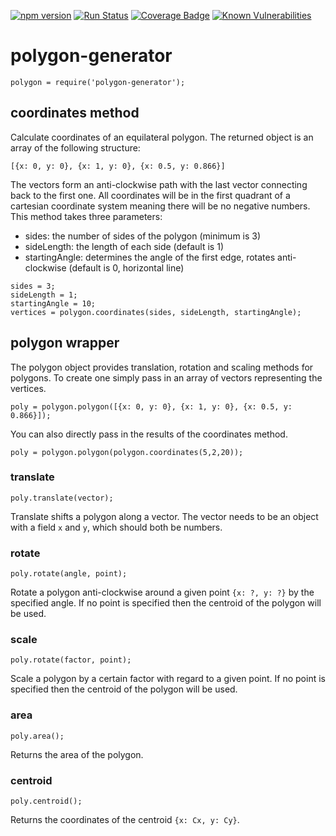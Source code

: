 [![npm version](https://badge.fury.io/js/polygon-generator.svg)](https://badge.fury.io/js/polygon-generator)
[![Run Status](https://api.shippable.com/projects/5a6f3685d953dd0700d5a112/badge?branch=master)](https://app.shippable.com/github/Eddykasp/polygon-generator)
[![Coverage Badge](https://api.shippable.com/projects/5a6f3685d953dd0700d5a112/coverageBadge?branch=master)](https://app.shippable.com/github/Eddykasp/polygon-generator)
[![Known Vulnerabilities](https://snyk.io/test/github/Eddykasp/polygon-generator/badge.svg?targetFile=package.json)](https://snyk.io/test/github/Eddykasp/polygon-generator?targetFile=package.json)
# polygon-generator
```
polygon = require('polygon-generator');
```
## coordinates method
Calculate coordinates of an equilateral polygon. The returned object is an array of the following structure:
```
[{x: 0, y: 0}, {x: 1, y: 0}, {x: 0.5, y: 0.866}]
```
The vectors form an anti-clockwise path with the last vector connecting back to the first one.
All coordinates will be in the first quadrant of a cartesian coordinate system meaning there will be no negative numbers.
This method takes three parameters:
- sides: the number of sides of the polygon (minimum is 3)
- sideLength: the length of each side (default is 1)
- startingAngle: determines the angle of the first edge, rotates anti-clockwise (default is 0, horizontal line)
```
sides = 3;
sideLength = 1;
startingAngle = 10;
vertices = polygon.coordinates(sides, sideLength, startingAngle);
```

## polygon wrapper
The polygon object provides translation, rotation and scaling methods for polygons. To create one simply pass in an array of vectors representing the vertices.
```
poly = polygon.polygon([{x: 0, y: 0}, {x: 1, y: 0}, {x: 0.5, y: 0.866}]);
```
You can also directly pass in the results of the coordinates method.
```
poly = polygon.polygon(polygon.coordinates(5,2,20));
```
### translate
```
poly.translate(vector);
```
Translate shifts a polygon along a vector. The vector needs to be an object with a field `x` and `y`, which should both be numbers.

### rotate
```
poly.rotate(angle, point);
```
Rotate a polygon anti-clockwise around a given point `{x: ?, y: ?}` by the specified angle. If no point is specified then the centroid of the polygon will be used.

### scale
```
poly.rotate(factor, point);
```
Scale a polygon by a certain factor with regard to a given point. If no point is specified then the centroid of the polygon will be used.

### area
```
poly.area();
```
Returns the area of the polygon.

### centroid
```
poly.centroid();
```
Returns the coordinates of the centroid `{x: Cx, y: Cy}`.
